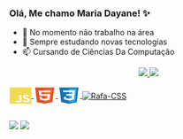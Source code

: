 ### Olá, Me chamo Maria Dayane! ✨

- 🔭 No momento não trabalho na área
- 🌱 Sempre estudando novas tecnologias
- 📫 Cursando de Ciências Da Computação


<div align="center">
  <a href="https://github.com/Owlsalnitak">
  <img height="180em" src="https://github-readme-stats.vercel.app/api?username=Owlsalnitak&show_icons=true&theme=midnight-purple&include_all_commits=true&count_private=true"/>
  <img height="180em" src="https://github-readme-stats.vercel.app/api/top-langs/?username=Owlsalnitak&layout=compact&langs_count=7&theme=midnight-purple"/>
</div>
  <div style="display: inline_block"><br>
  <img align="center" alt="Rafa-Js" height="30" width="40" src="https://raw.githubusercontent.com/devicons/devicon/master/icons/javascript/javascript-plain.svg">
  <img align="center" alt="Rafa-HTML" height="30" width="40" src="https://raw.githubusercontent.com/devicons/devicon/master/icons/html5/html5-original.svg">
  <img align="center" alt="Rafa-CSS" height="30" width="40" src="https://raw.githubusercontent.com/devicons/devicon/master/icons/css3/css3-original.svg">
  <img align="center" alt="Rafa-CSS" height="30" width="40" src="https://img.shields.io/badge/C-00599C?style=for-the-badge&logo=c&logoColor=white">
</div>
  
  ##
  
  <div> 
 <a href="https://discord.gg/697209401295110184" target="_blank"><img src="https://img.shields.io/badge/Discord-7289DA?style=for-the-badge&logo=discord&logoColor=white" target="_blank"></a> 
  <a href="https://www.linkedin.com/in/maria-dayane/" target="_blank"><img src="https://img.shields.io/badge/-LinkedIn-%230077B5?style=for-the-badge&logo=linkedin&logoColor=white" target="_blank"></a> 
  
</div>

